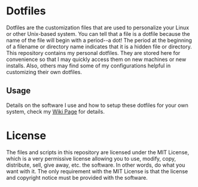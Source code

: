 # Dotfiles

Dotfiles are the customization files that are used to personalize your Linux or other Unix-based system. You can tell that a file is a dotfile because the name of the file will begin with a period--a dot! The period at the beginning of a filename or directory name indicates that it is a hidden file or directory. This repository contains my personal dotfiles. They are stored here for convenience so that I may quickly access them on new machines or new installs. Also, others may find some of my configurations helpful in customizing their own dotfiles.

## Usage

Details on the software I use and how to setup these dotfiles for your own system, check my [Wiki Page](https://github.com/antoniy/dotfiles/wiki) for details.

# License

The files and scripts in this repository are licensed under the MIT License, which is a very permissive license allowing you to use, modify, copy, distribute, sell, give away, etc. the software.  In other words, do what you want with it.  The  only requirement with the MIT License is that the license and copyright notice must be provided with the software.

